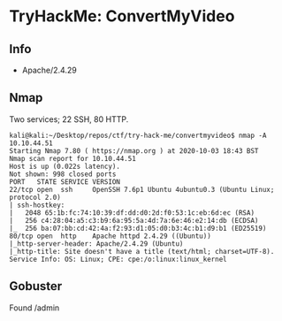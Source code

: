 # TryHackMe: ConvertMyVideo

## Info

- Apache/2.4.29 


## Nmap

Two services; 22 SSH, 80 HTTP.


```shell
kali@kali:~/Desktop/repos/ctf/try-hack-me/convertmyvideo$ nmap -A 10.10.44.51
Starting Nmap 7.80 ( https://nmap.org ) at 2020-10-03 18:43 BST
Nmap scan report for 10.10.44.51
Host is up (0.022s latency).
Not shown: 998 closed ports
PORT   STATE SERVICE VERSION
22/tcp open  ssh     OpenSSH 7.6p1 Ubuntu 4ubuntu0.3 (Ubuntu Linux; protocol 2.0)
| ssh-hostkey:
|   2048 65:1b:fc:74:10:39:df:dd:d0:2d:f0:53:1c:eb:6d:ec (RSA)
|   256 c4:28:04:a5:c3:b9:6a:95:5a:4d:7a:6e:46:e2:14:db (ECDSA)
|_  256 ba:07:bb:cd:42:4a:f2:93:d1:05:d0:b3:4c:b1:d9:b1 (ED25519)
80/tcp open  http    Apache httpd 2.4.29 ((Ubuntu))
|_http-server-header: Apache/2.4.29 (Ubuntu)
|_http-title: Site doesn't have a title (text/html; charset=UTF-8).
Service Info: OS: Linux; CPE: cpe:/o:linux:linux_kernel
```

## Gobuster

Found /admin



